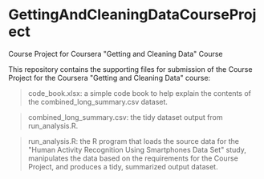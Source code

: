 # GettingAndCleaningDataCourseProject
Course Project for Coursera "Getting and Cleaning Data" Course

This repository contains the supporting files for submission of the Course Project for the Coursera "Getting and Cleaning Data" course:

>code_book.xlsx: a simple code book to help explain the contents of the combined_long_summary.csv dataset.

>combined_long_summary.csv: the tidy dataset output from run_analysis.R.

>run_analysis.R: the R program that loads the source data for the "Human Activity Recognition Using Smartphones Data Set" study, manipulates the data based on the requirements for the Course Project, and produces a tidy, summarized output dataset.

